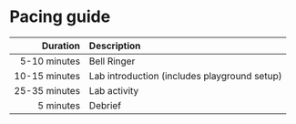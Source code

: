 # Pacing guide

Duration|Description
-:|:-
5-10 minutes|Bell Ringer
10-15 minutes|Lab introduction (includes playground setup)
25-35 minutes|Lab activity
5 minutes|Debrief
